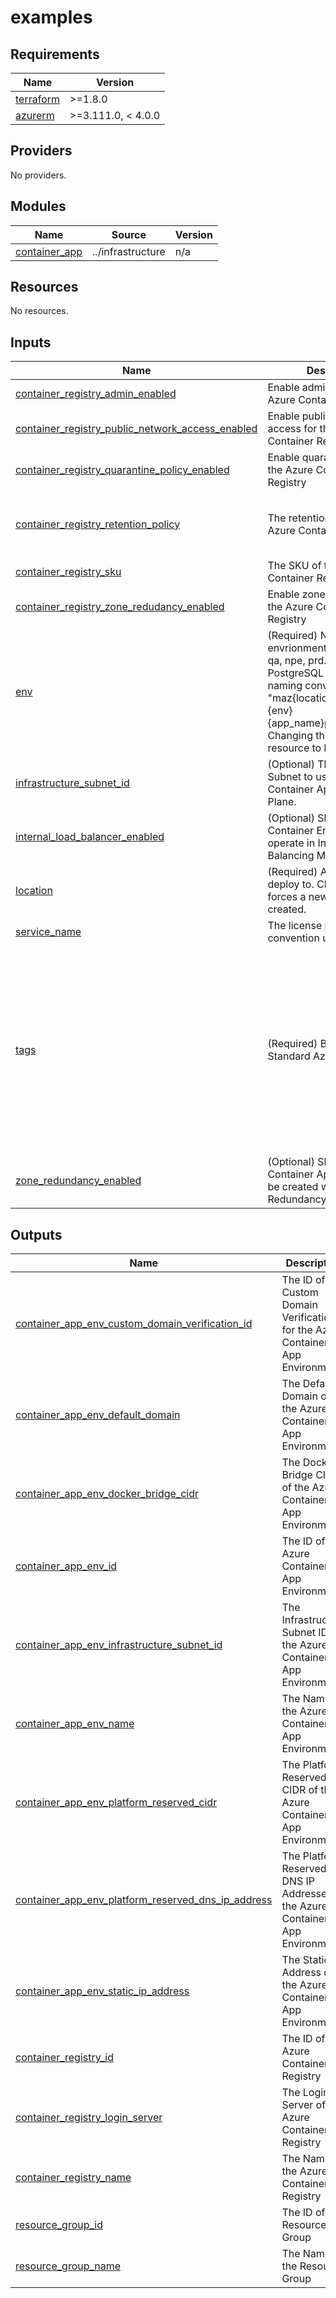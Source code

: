 # examples

<!-- BEGINNING OF PRE-COMMIT-TERRAFORM DOCS HOOK -->
## Requirements

| Name | Version |
|------|---------|
| <a name="requirement_terraform"></a> [terraform](#requirement\_terraform) | >=1.8.0 |
| <a name="requirement_azurerm"></a> [azurerm](#requirement\_azurerm) | >=3.111.0, < 4.0.0 |

## Providers

No providers.

## Modules

| Name | Source | Version |
|------|--------|---------|
| <a name="module_container_app"></a> [container\_app](#module\_container\_app) | ../infrastructure | n/a |

## Resources

No resources.

## Inputs

| Name | Description | Type | Default | Required |
|------|-------------|------|---------|:--------:|
| <a name="input_container_registry_admin_enabled"></a> [container\_registry\_admin\_enabled](#input\_container\_registry\_admin\_enabled) | Enable admin user for the Azure Container Registry | `bool` | `true` | no |
| <a name="input_container_registry_public_network_access_enabled"></a> [container\_registry\_public\_network\_access\_enabled](#input\_container\_registry\_public\_network\_access\_enabled) | Enable public network access for the Azure Container Registry | `bool` | `true` | no |
| <a name="input_container_registry_quarantine_policy_enabled"></a> [container\_registry\_quarantine\_policy\_enabled](#input\_container\_registry\_quarantine\_policy\_enabled) | Enable quarantine policy for the Azure Container Registry | `bool` | `false` | no |
| <a name="input_container_registry_retention_policy"></a> [container\_registry\_retention\_policy](#input\_container\_registry\_retention\_policy) | The retention policy for the Azure Container Registry | <pre>object({<br>    days    = optional(number)<br>    enabled = optional(bool)<br>  })</pre> | `{}` | no |
| <a name="input_container_registry_sku"></a> [container\_registry\_sku](#input\_container\_registry\_sku) | The SKU of the Azure Container Registry | `string` | n/a | yes |
| <a name="input_container_registry_zone_redudancy_enabled"></a> [container\_registry\_zone\_redudancy\_enabled](#input\_container\_registry\_zone\_redudancy\_enabled) | Enable zone redundancy for the Azure Container Registry | `bool` | `false` | no |
| <a name="input_env"></a> [env](#input\_env) | (Required) Name of the envrionment i.e. dev, lab, qa, npe, prd...etc. Used in PostgreSQL Flex Server naming convention of "maz{location\_shortname}{env}{app\_name}psqlflex{index}". Changing this forces a new resource to be created. | `string` | n/a | yes |
| <a name="input_infrastructure_subnet_id"></a> [infrastructure\_subnet\_id](#input\_infrastructure\_subnet\_id) | (Optional) The existing Subnet to use for the Container Apps Control Plane. | `string` | `null` | no |
| <a name="input_internal_load_balancer_enabled"></a> [internal\_load\_balancer\_enabled](#input\_internal\_load\_balancer\_enabled) | (Optional) Should the Container Environment operate in Internal Load Balancing Mode? | `bool` | `false` | no |
| <a name="input_location"></a> [location](#input\_location) | (Required) Azure region to deploy to. Changing this forces a new resource to be created. | `string` | n/a | yes |
| <a name="input_service_name"></a> [service\_name](#input\_service\_name) | The license plate naming convention used. | `string` | n/a | yes |
| <a name="input_tags"></a> [tags](#input\_tags) | (Required) BC-Gov Standard Azure Tags object. | <pre>object({<br>    appclass       = string<br>    appid          = string<br>    appname        = string<br>    appowner       = string<br>    businessunit   = string<br>    canumber       = string<br>    compliance     = string<br>    costcenter     = string<br>    dataclass      = string<br>    env            = string<br>    otl            = string<br>    pii            = string<br>    sharedservices = string<br>    triageticket   = string<br>  })</pre> | n/a | yes |
| <a name="input_zone_redundancy_enabled"></a> [zone\_redundancy\_enabled](#input\_zone\_redundancy\_enabled) | (Optional) Should the Container App Environment be created with Zone Redundancy enabled? | `bool` | `false` | no |

## Outputs

| Name | Description |
|------|-------------|
| <a name="output_container_app_env_custom_domain_verification_id"></a> [container\_app\_env\_custom\_domain\_verification\_id](#output\_container\_app\_env\_custom\_domain\_verification\_id) | The ID of the Custom Domain Verification for the Azure Container App Environment |
| <a name="output_container_app_env_default_domain"></a> [container\_app\_env\_default\_domain](#output\_container\_app\_env\_default\_domain) | The Default Domain of the Azure Container App Environment |
| <a name="output_container_app_env_docker_bridge_cidr"></a> [container\_app\_env\_docker\_bridge\_cidr](#output\_container\_app\_env\_docker\_bridge\_cidr) | The Docker Bridge CIDR of the Azure Container App Environment |
| <a name="output_container_app_env_id"></a> [container\_app\_env\_id](#output\_container\_app\_env\_id) | The ID of the Azure Container App Environment |
| <a name="output_container_app_env_infrastructure_subnet_id"></a> [container\_app\_env\_infrastructure\_subnet\_id](#output\_container\_app\_env\_infrastructure\_subnet\_id) | The Infrastructure Subnet ID of the Azure Container App Environment |
| <a name="output_container_app_env_name"></a> [container\_app\_env\_name](#output\_container\_app\_env\_name) | The Name of the Azure Container App Environment |
| <a name="output_container_app_env_platform_reserved_cidr"></a> [container\_app\_env\_platform\_reserved\_cidr](#output\_container\_app\_env\_platform\_reserved\_cidr) | The Platform Reserved CIDR of the Azure Container App Environment |
| <a name="output_container_app_env_platform_reserved_dns_ip_address"></a> [container\_app\_env\_platform\_reserved\_dns\_ip\_address](#output\_container\_app\_env\_platform\_reserved\_dns\_ip\_address) | The Platform Reserved DNS IP Addresses of the Azure Container App Environment |
| <a name="output_container_app_env_static_ip_address"></a> [container\_app\_env\_static\_ip\_address](#output\_container\_app\_env\_static\_ip\_address) | The Static IP Address of the Azure Container App Environment |
| <a name="output_container_registry_id"></a> [container\_registry\_id](#output\_container\_registry\_id) | The ID of the Azure Container Registry |
| <a name="output_container_registry_login_server"></a> [container\_registry\_login\_server](#output\_container\_registry\_login\_server) | The Login Server of the Azure Container Registry |
| <a name="output_container_registry_name"></a> [container\_registry\_name](#output\_container\_registry\_name) | The Name of the Azure Container Registry |
| <a name="output_resource_group_id"></a> [resource\_group\_id](#output\_resource\_group\_id) | The ID of the Resource Group |
| <a name="output_resource_group_name"></a> [resource\_group\_name](#output\_resource\_group\_name) | The Name of the Resource Group |
<!-- END OF PRE-COMMIT-TERRAFORM DOCS HOOK -->
